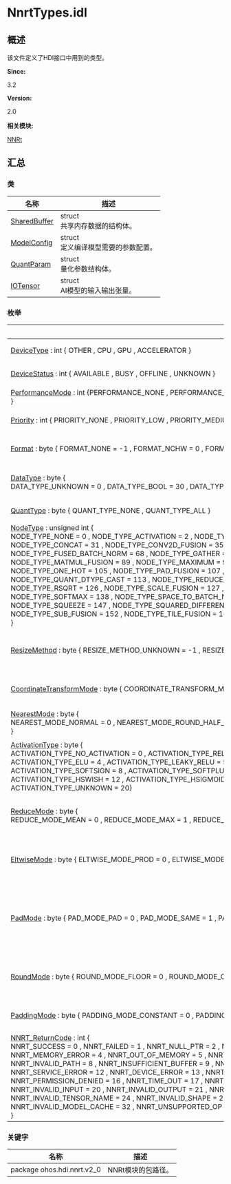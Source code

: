 # NnrtTypes.idl


## 概述

该文件定义了HDI接口中用到的类型。

**Since:**

3.2

**Version:**

2.0

**相关模块:**

[NNRt](_n_n_rt.md)


## 汇总


### 类

  | 名称 | 描述 | 
| -------- | -------- |
| [SharedBuffer](_shared_buffer.md) | struct<br/>共享内存数据的结构体。 | 
| [ModelConfig](_model_config.md) | struct<br/>定义编译模型需要的参数配置。 | 
| [QuantParam](_quant_param.md) | struct<br/>量化参数结构体。 | 
| [IOTensor](_i_o_tensor.md) | struct<br/>AI模型的输入输出张量。 | 


### 枚举

  | 名称 | 描述 | 
| -------- | -------- |
| [DeviceType](_n_n_rt.md#devicetype)&nbsp;:&nbsp;int&nbsp;{&nbsp;OTHER&nbsp;,&nbsp;CPU&nbsp;,&nbsp;GPU&nbsp;,&nbsp;ACCELERATOR&nbsp;} | AI计算芯片的类型。 | 
| [DeviceStatus](_n_n_rt.md#devicestatus)&nbsp;:&nbsp;int&nbsp;{&nbsp;AVAILABLE&nbsp;,&nbsp;BUSY&nbsp;,&nbsp;OFFLINE&nbsp;,&nbsp;UNKNOWN&nbsp;} | 用于AI计算芯片的状态。 | 
| [PerformanceMode](_n_n_rt.md#performancemode)&nbsp;:&nbsp;int&nbsp;{PERFORMANCE_NONE&nbsp;,&nbsp;PERFORMANCE_LOW&nbsp;,&nbsp;PERFORMANCE_MEDIUM&nbsp;,&nbsp;PERFORMANCE_HIGH&nbsp;,PERFORMANCE_EXTREME<br/>} | 芯片执行AI计算的性能模式。 | 
| [Priority](_n_n_rt.md#priority)&nbsp;:&nbsp;int&nbsp;{&nbsp;PRIORITY_NONE&nbsp;,&nbsp;PRIORITY_LOW&nbsp;,&nbsp;PRIORITY_MEDIUM&nbsp;,&nbsp;PRIORITY_HIGH&nbsp;} | AI计算任务的优先级。 | 
| [Format](_n_n_rt.md#format)&nbsp;:&nbsp;byte&nbsp;{&nbsp;FORMAT_NONE&nbsp;=&nbsp;-1&nbsp;,&nbsp;FORMAT_NCHW&nbsp;=&nbsp;0&nbsp;,&nbsp;FORMAT_NHWC&nbsp;=&nbsp;1&nbsp;} | 算子数据排布。需要配合[Tensor](_tensor.md)使用。 | 
| [DataType](_n_n_rt.md#datatype)&nbsp;:&nbsp;byte&nbsp;{<br/>DATA_TYPE_UNKNOWN&nbsp;=&nbsp;0&nbsp;,&nbsp;DATA_TYPE_BOOL&nbsp;=&nbsp;30&nbsp;,&nbsp;DATA_TYPE_INT8&nbsp;=&nbsp;32&nbsp;,&nbsp;DATA_TYPE_INT16&nbsp;=&nbsp;33&nbsp;,&nbsp;DATA_TYPE_INT32&nbsp;=&nbsp;34&nbsp;,&nbsp;DATA_TYPE_INT64&nbsp;=&nbsp;35&nbsp;,&nbsp;DATA_TYPE_UINT8&nbsp;=&nbsp;37&nbsp;,&nbsp;DATA_TYPE_UINT16&nbsp;=&nbsp;38&nbsp;,&nbsp;DATA_TYPE_UINT32&nbsp;=&nbsp;39&nbsp;,&nbsp;DATA_TYPE_UINT64&nbsp;=&nbsp;40&nbsp;,&nbsp;DATA_TYPE_FLOAT16&nbsp;=&nbsp;42&nbsp;,&nbsp;DATA_TYPE_FLOAT32&nbsp;=&nbsp;43&nbsp;,DATA_TYPE_FLOAT64&nbsp;=&nbsp;44} | 张量的数据类型。需要配合[Tensor](_tensor.md)使用。 | 
| [QuantType](_n_n_rt.md#quanttype)&nbsp;:&nbsp;byte&nbsp;{&nbsp;QUANT_TYPE_NONE&nbsp;,&nbsp;QUANT_TYPE_ALL&nbsp;} | 量化类型。需要配合[Node](_node.md)使用。 | 
| [NodeType](_n_n_rt.md#nodetype)&nbsp;:&nbsp;unsigned&nbsp;int&nbsp;{<br/>NODE_TYPE_NONE&nbsp;=&nbsp;0&nbsp;,&nbsp;NODE_TYPE_ACTIVATION&nbsp;=&nbsp;2&nbsp;,&nbsp;NODE_TYPE_ADD_FUSION&nbsp;=&nbsp;5&nbsp;,&nbsp;NODE_TYPE_ARGMAX_FUSION&nbsp;=&nbsp;11&nbsp;,&nbsp;NODE_TYPE_AVGPOOL_FUSION&nbsp;=&nbsp;17&nbsp;,&nbsp;NODE_TYPE_BATCH_TO_SPACE_ND&nbsp;=&nbsp;22&nbsp;,&nbsp;NODE_TYPE_BIAS_ADD&nbsp;=&nbsp;23&nbsp;,&nbsp;NODE_TYPE_CAST&nbsp;=&nbsp;28&nbsp;,<br/>NODE_TYPE_CONCAT&nbsp;=&nbsp;31&nbsp;,&nbsp;NODE_TYPE_CONV2D_FUSION&nbsp;=&nbsp;35&nbsp;,&nbsp;NODE_TYPE_CONV2D_TRANSPOSE_FUSION&nbsp;=&nbsp;36&nbsp;,&nbsp;NODE_TYPE_DIV_FUSION&nbsp;=&nbsp;47&nbsp;,&nbsp;NODE_TYPE_ELTWISE&nbsp;=&nbsp;52&nbsp;,&nbsp;NODE_TYPE_EXPAND_DIMS&nbsp;=&nbsp;56&nbsp;,&nbsp;NODE_TYPE_FILL&nbsp;=&nbsp;66&nbsp;,&nbsp;NODE_TYPE_FULL_CONNECTION&nbsp;=&nbsp;67&nbsp;,<br/>NODE_TYPE_FUSED_BATCH_NORM&nbsp;=&nbsp;68&nbsp;,&nbsp;NODE_TYPE_GATHER&nbsp;=&nbsp;69&nbsp;,&nbsp;NODE_TYPE_LAYER_NORM_FUSION&nbsp;=&nbsp;75&nbsp;,&nbsp;NODE_TYPE_LESS_EQUAL&nbsp;=&nbsp;78&nbsp;,<br/>NODE_TYPE_MATMUL_FUSION&nbsp;=&nbsp;89&nbsp;,&nbsp;NODE_TYPE_MAXIMUM&nbsp;=&nbsp;90&nbsp;,&nbsp;NODE_TYPE_MAX_POOL_FUSION&nbsp;=&nbsp;92&nbsp;,&nbsp;NODE_TYPE_MUL_FUSION&nbsp;=&nbsp;99&nbsp;,<br/>NODE_TYPE_ONE_HOT&nbsp;=&nbsp;105&nbsp;,&nbsp;NODE_TYPE_PAD_FUSION&nbsp;=&nbsp;107&nbsp;,&nbsp;NODE_TYPE_POW_FUSION&nbsp;=&nbsp;110&nbsp;,&nbsp;NODE_TYPE_PRELU_FUSION&nbsp;=&nbsp;112&nbsp;,<br/>NODE_TYPE_QUANT_DTYPE_CAST&nbsp;=&nbsp;113&nbsp;,&nbsp;NODE_TYPE_REDUCE_FUSION&nbsp;=&nbsp;118&nbsp;,&nbsp;NODE_TYPE_RESHAPE&nbsp;=&nbsp;119&nbsp;,&nbsp;NODE_TYPE_RESIZE&nbsp;=&nbsp;120&nbsp;,<br/>NODE_TYPE_RSQRT&nbsp;=&nbsp;126&nbsp;,&nbsp;NODE_TYPE_SCALE_FUSION&nbsp;=&nbsp;127&nbsp;,&nbsp;NODE_TYPE_SHAPE&nbsp;=&nbsp;130&nbsp;,&nbsp;NODE_TYPE_SLICE_FUSION&nbsp;=&nbsp;135&nbsp;,<br/>NODE_TYPE_SOFTMAX&nbsp;=&nbsp;138&nbsp;,&nbsp;NODE_TYPE_SPACE_TO_BATCH_ND&nbsp;=&nbsp;141&nbsp;,&nbsp;NODE_TYPE_SPLIT&nbsp;=&nbsp;145&nbsp;,&nbsp;NODE_TYPE_SQRT&nbsp;=&nbsp;146&nbsp;,<br/>NODE_TYPE_SQUEEZE&nbsp;=&nbsp;147&nbsp;,&nbsp;NODE_TYPE_SQUARED_DIFFERENCE&nbsp;=&nbsp;149&nbsp;,&nbsp;NODE_TYPE_STACK&nbsp;=&nbsp;150&nbsp;,&nbsp;NODE_TYPE_STRIDED_SLICE&nbsp;=&nbsp;151&nbsp;,<br/>NODE_TYPE_SUB_FUSION&nbsp;=&nbsp;152&nbsp;,&nbsp;NODE_TYPE_TILE_FUSION&nbsp;=&nbsp;160&nbsp;,&nbsp;NODE_TYPE_TOPK_FUSION&nbsp;=&nbsp;161&nbsp;,&nbsp;NODE_TYPE_TRANSPOSE&nbsp;=&nbsp;162&nbsp;,&nbsp;NODE_TYPE_UNSQUEEZE&nbsp;=&nbsp;165<br/>} | 算子类型。 | 
| [ResizeMethod](_n_n_rt.md#resizemethod)&nbsp;:&nbsp;byte&nbsp;{&nbsp;RESIZE_METHOD_UNKNOWN&nbsp;=&nbsp;-1&nbsp;,&nbsp;RESIZE_METHOD_LINEAR&nbsp;=&nbsp;0&nbsp;,&nbsp;RESIZE_METHOD_NEAREST&nbsp;=&nbsp;1&nbsp;,&nbsp;RESIZE_METHOD_CUBIC&nbsp;=&nbsp;2&nbsp;} | 调整尺寸的方法。需要配合[Resize](_resize.md)算子使用。 | 
| [CoordinateTransformMode](_n_n_rt.md#coordinatetransformmode)&nbsp;:&nbsp;byte&nbsp;{&nbsp;COORDINATE_TRANSFORM_MODE_ASYMMETRIC&nbsp;=&nbsp;0&nbsp;,&nbsp;COORDINATE_TRANSFORM_MODE_ALIGN_CORNERS&nbsp;=&nbsp;1&nbsp;,&nbsp;COORDINATE_TRANSFORM_MODE_HALF_PIXEL&nbsp;=&nbsp;2&nbsp;} | 坐标变换模式，仅[Resize](_resize.md)算子使用这些枚举。 | 
| [NearestMode](_n_n_rt.md#nearestmode)&nbsp;:&nbsp;byte&nbsp;{<br/>NEAREST_MODE_NORMAL&nbsp;=&nbsp;0&nbsp;,&nbsp;NEAREST_MODE_ROUND_HALF_DOWN&nbsp;=&nbsp;1&nbsp;,&nbsp;NEAREST_MODE_ROUND_HALF_UP&nbsp;=&nbsp;2&nbsp;,&nbsp;NEAREST_MODE_FLOOR&nbsp;=&nbsp;3&nbsp;,&nbsp;NEAREST_MODE_CEIL&nbsp;=&nbsp;4<br/>} | 临近算法类型。需要配合[Resize](_resize.md)算子使用。 | 
| [ActivationType](_n_n_rt.md#activationtype)&nbsp;:&nbsp;byte&nbsp;{<br/>ACTIVATION_TYPE_NO_ACTIVATION&nbsp;=&nbsp;0&nbsp;,&nbsp;ACTIVATION_TYPE_RELU&nbsp;=&nbsp;1&nbsp;,&nbsp;ACTIVATION_TYPE_SIGMOID&nbsp;=&nbsp;2&nbsp;,&nbsp;ACTIVATION_TYPE_RELU6&nbsp;=&nbsp;3&nbsp;,<br/>ACTIVATION_TYPE_ELU&nbsp;=&nbsp;4&nbsp;,&nbsp;ACTIVATION_TYPE_LEAKY_RELU&nbsp;=&nbsp;5&nbsp;,&nbsp;ACTIVATION_TYPE_ABS&nbsp;=&nbsp;6&nbsp;,&nbsp;ACTIVATION_TYPE_RELU1&nbsp;=&nbsp;7&nbsp;,<br/>ACTIVATION_TYPE_SOFTSIGN&nbsp;=&nbsp;8&nbsp;,&nbsp;ACTIVATION_TYPE_SOFTPLUS&nbsp;=&nbsp;9&nbsp;,&nbsp;ACTIVATION_TYPE_TANH&nbsp;=&nbsp;10&nbsp;,&nbsp;ACTIVATION_TYPE_SELU&nbsp;=&nbsp;11&nbsp;,<br/>ACTIVATION_TYPE_HSWISH&nbsp;=&nbsp;12&nbsp;,&nbsp;ACTIVATION_TYPE_HSIGMOID&nbsp;=&nbsp;13&nbsp;,&nbsp;ACTIVATION_TYPE_THRESHOLDRELU&nbsp;=&nbsp;14&nbsp;,&nbsp;ACTIVATION_TYPE_LINEAR&nbsp;=&nbsp;15&nbsp;,&nbsp;ACTIVATION_TYPE_HARD_TANH&nbsp;=&nbsp;16&nbsp;,&nbsp;ACTIVATION_TYPE_SIGN&nbsp;=&nbsp;17&nbsp;,&nbsp;ACTIVATION_TYPE_SWISH&nbsp;=&nbsp;18&nbsp;,&nbsp;ACTIVATION_TYPE_GELU&nbsp;=&nbsp;19&nbsp;,<br/>ACTIVATION_TYPE_UNKNOWN&nbsp;=&nbsp;20} | 激活函数类型。 | 
| [ReduceMode](_n_n_rt.md#reducemode)&nbsp;:&nbsp;byte&nbsp;{<br/>REDUCE_MODE_MEAN&nbsp;=&nbsp;0&nbsp;,&nbsp;REDUCE_MODE_MAX&nbsp;=&nbsp;1&nbsp;,&nbsp;REDUCE_MODE_MIN&nbsp;=&nbsp;2&nbsp;,&nbsp;REDUCE_MODE_PROD&nbsp;=&nbsp;3&nbsp;,&nbsp;REDUCE_MODE_SUM&nbsp;=&nbsp;4&nbsp;,&nbsp;REDUCE_MODE_SUM_SQUARE&nbsp;=&nbsp;5&nbsp;,&nbsp;REDUCE_MODE_ASUM&nbsp;=&nbsp;6&nbsp;,&nbsp;REDUCE_MODE_ALL&nbsp;=&nbsp;7} | 用于维度移除的方法，需要配合[ReduceFusion](_reduce_fusion.md)算子使用。 | 
| [EltwiseMode](_n_n_rt.md#eltwisemode)&nbsp;:&nbsp;byte&nbsp;{&nbsp;ELTWISE_MODE_PROD&nbsp;=&nbsp;0&nbsp;,&nbsp;ELTWISE_MODE_SUM&nbsp;=&nbsp;1&nbsp;,&nbsp;ELTWISE_MODE_MAXIMUM&nbsp;=&nbsp;2&nbsp;,&nbsp;ELTWISE_MODE_UNKNOWN&nbsp;=&nbsp;3&nbsp;} | 元素级别运算支持的计算类型，需要配合[Eltwise](_eltwise.md)算子使用。 | 
| [PadMode](_n_n_rt.md#padmode)&nbsp;:&nbsp;byte&nbsp;{&nbsp;PAD_MODE_PAD&nbsp;=&nbsp;0&nbsp;,&nbsp;PAD_MODE_SAME&nbsp;=&nbsp;1&nbsp;,&nbsp;PAD_MODE_VALID&nbsp;=&nbsp;2&nbsp;} | 填充类型，需要配合[AvgPoolFusion](_avg_pool_fusion.md)，[AvgPoolFusion](_avg_pool_fusion.md)，[Conv2DFusion](_conv2_d_fusion.md)，[MaxPoolFusion](_max_pool_fusion.md)使用。 | 
| [RoundMode](_n_n_rt.md#roundmode)&nbsp;:&nbsp;byte&nbsp;{&nbsp;ROUND_MODE_FLOOR&nbsp;=&nbsp;0&nbsp;,&nbsp;ROUND_MODE_CEIL&nbsp;=&nbsp;1&nbsp;} | 小数取整算法，需要配合[AvgPoolFusion](_avg_pool_fusion.md)算子使用。 | 
| [PaddingMode](_n_n_rt.md#paddingmode)&nbsp;:&nbsp;byte&nbsp;{&nbsp;PADDING_MODE_CONSTANT&nbsp;=&nbsp;0&nbsp;,&nbsp;PADDING_MODE_REFLECT&nbsp;=&nbsp;1&nbsp;,&nbsp;PADDING_MODE_SYMMETRIC&nbsp;=&nbsp;2&nbsp;,&nbsp;PADDING_MODE_RESERVED&nbsp;=&nbsp;3&nbsp;} | 填充类型，需要配合[PadFusion](_pad_fusion.md)算子使用。 | 
| [NNRT_ReturnCode](_n_n_rt.md#nnrt_returncode)&nbsp;:&nbsp;int&nbsp;{<br/>NNRT_SUCCESS&nbsp;=&nbsp;0&nbsp;,&nbsp;NNRT_FAILED&nbsp;=&nbsp;1&nbsp;,&nbsp;NNRT_NULL_PTR&nbsp;=&nbsp;2&nbsp;,&nbsp;NNRT_INVALID_PARAMETER&nbsp;=&nbsp;3&nbsp;,<br/>NNRT_MEMORY_ERROR&nbsp;=&nbsp;4&nbsp;,&nbsp;NNRT_OUT_OF_MEMORY&nbsp;=&nbsp;5&nbsp;,&nbsp;NNRT_OPERATION_FORBIDDEN&nbsp;=&nbsp;6&nbsp;,&nbsp;NNRT_INVALID_FILE&nbsp;=&nbsp;7&nbsp;,<br/>NNRT_INVALID_PATH&nbsp;=&nbsp;8&nbsp;,&nbsp;NNRT_INSUFFICIENT_BUFFER&nbsp;=&nbsp;9&nbsp;,&nbsp;NNRT_NO_CHANGE&nbsp;=&nbsp;10&nbsp;,&nbsp;NNRT_NOT_SUPPORT&nbsp;=&nbsp;11&nbsp;,<br/>NNRT_SERVICE_ERROR&nbsp;=&nbsp;12&nbsp;,&nbsp;NNRT_DEVICE_ERROR&nbsp;=&nbsp;13&nbsp;,&nbsp;NNRT_DEVICE_BUSY&nbsp;=&nbsp;14&nbsp;,&nbsp;NNRT_CANCELLED&nbsp;=&nbsp;15&nbsp;,<br/>NNRT_PERMISSION_DENIED&nbsp;=&nbsp;16&nbsp;,&nbsp;NNRT_TIME_OUT&nbsp;=&nbsp;17&nbsp;,&nbsp;NNRT_INVALID_TENSOR&nbsp;=&nbsp;18&nbsp;,&nbsp;NNRT_INVALID_NODE&nbsp;=&nbsp;19&nbsp;,<br/>NNRT_INVALID_INPUT&nbsp;=&nbsp;20&nbsp;,&nbsp;NNRT_INVALID_OUTPUT&nbsp;=&nbsp;21&nbsp;,&nbsp;NNRT_INVALID_DATATYPE&nbsp;=&nbsp;22&nbsp;,&nbsp;NNRT_INVALID_FORMAT&nbsp;=&nbsp;23&nbsp;,<br/>NNRT_INVALID_TENSOR_NAME&nbsp;=&nbsp;24&nbsp;,&nbsp;NNRT_INVALID_SHAPE&nbsp;=&nbsp;25&nbsp;,&nbsp;NNRT_OUT_OF_DIMENTION_RANGES&nbsp;=&nbsp;26&nbsp;,&nbsp;NNRT_INVALID_BUFFER&nbsp;=&nbsp;27&nbsp;,&nbsp;NNRT_INVALID_BUFFER_SIZE&nbsp;=&nbsp;28&nbsp;,&nbsp;NNRT_INVALID_PERFORMANCE_MODE&nbsp;=&nbsp;29&nbsp;,&nbsp;NNRT_INVALID_PRIORITY&nbsp;=&nbsp;30&nbsp;,&nbsp;NNRT_INVALID_MODEL&nbsp;=&nbsp;31&nbsp;,<br/>NNRT_INVALID_MODEL_CACHE&nbsp;=&nbsp;32&nbsp;,&nbsp;NNRT_UNSUPPORTED_OP&nbsp;=&nbsp;33<br/>} | NNRt定义的专用错误码，为HDI接口的返回值。 | 


### 关键字

  | 名称 | 描述 | 
| -------- | -------- |
| package&nbsp;ohos.hdi.nnrt.v2_0 | NNRt模块的包路径。 | 

